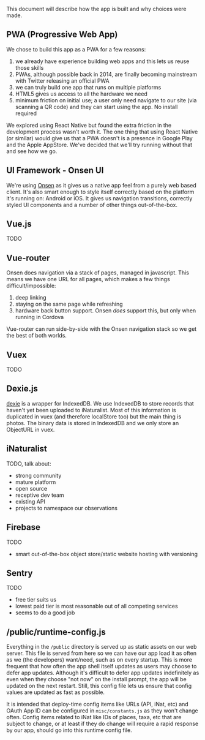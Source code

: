 This document will describe how the app is built and why choices were made.

## PWA (Progressive Web App)
We chose to build this app as a PWA for a few reasons:
  1. we already have experience building web apps and this lets us reuse those
     skills
  1. PWAs, although possible back in 2014, are finally becoming mainstream with
     Twitter releasing an official PWA
  1. we can truly build one app that runs on multiple platforms
  1. HTML5 gives us access to all the hardware we need
  1. minimum friction on initial use; a user only need navigate to our site
     (via scanning a QR code) and they can start using the app. No install
     required

We explored using React Native but found the extra friction in the development
process wasn't worth it. The one thing that using React Native (or similar)
would give us that a PWA doesn't is a presence in Google Play and the Apple
AppStore. We've decided that we'll try running without that and see how we go.


## UI Framework - Onsen UI
We're using [Onsen](https://onsen.io) as it gives us a native app feel from a
purely web based client. It's also smart enough to style itself correctly based
on the platform it's running on: Android or iOS. It gives us navigation
transitions, correctly styled UI components and a number of other things
out-of-the-box.


## Vue.js
TODO


## Vue-router
Onsen does navigation via a stack of pages, managed in javascript. This means
we have one URL for all pages, which makes a few things difficult/impossible:
  1. deep linking
  1. staying on the same page while refreshing
  1. hardware back button support. Onsen *does* support this, but only when
     running in Cordova

Vue-router can run side-by-side with the Onsen navigation stack so we get the
best of both worlds.


## Vuex
TODO


## Dexie.js
[dexie](https://dexie.org) is a wrapper for IndexedDB. We use IndexedDB to
store records that haven't yet been uploaded to iNaturalist. Most of this
information is duplicated in vuex (and therefore localStore too) but the main
thing is photos. The binary data is stored in IndexedDB and we only store an
ObjectURL in vuex.


## iNaturalist
TODO, talk about:
  - strong community
  - mature platform
  - open source
  - receptive dev team
  - existing API
  - projects to namespace our observations


## Firebase
TODO
  - smart out-of-the-box object store/static website hosting with versioning


## Sentry
TODO
  - free tier suits us
  - lowest paid tier is most reasonable out of all competing services
  - seems to do a good job


## /public/runtime-config.js
Everything in the `/public` directory is served up as static assets on our web
server. This file is served from here so we can have our app load it as often
as we (the developers) want/need, such as on every startup. This is more
frequent that how often the app shell itself updates as users may choose to
defer app updates.  Although it's difficult to defer app updates indefinitely
as even when they choose "not now" on the install prompt, the app will be
updated on the next restart. Still, this config file lets us ensure that config
values are updated as fast as possible.

It is intended that deploy-time config items like URLs (API, iNat, etc) and
OAuth App ID can be configured in `misc/constants.js` as they won't change
often. Config items related to iNat like IDs of places, taxa, etc that are
subject to change, or at least if they do change will require a rapid response
by our app, should go into this runtime config file.
